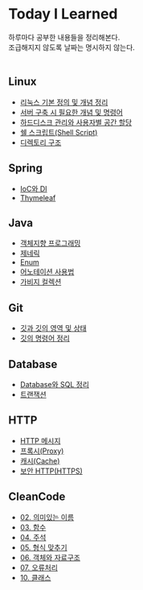 # Today I Learned
하루마다 공부한 내용들을 정리해본다.  
조급해지지 않도록 날짜는 명시하지 않는다.
<br/>
<br/>

## Linux
- [리눅스 기본 정의 및 개념 정리](https://github.com/RadiantK/TIL/blob/main/Liunx/Linux_definition.md)
- [서버 구축 시 필요한 개념 및 명령어](https://github.com/RadiantK/TIL/blob/main/Liunx/server_build_concept_command.md)
- [하드디스크 관리와 사용자별 공간 할당](https://github.com/RadiantK/TIL/blob/main/Liunx/HardDisk_Manage.md)
- [쉘 스크립트(Shell Script)](https://github.com/RadiantK/TIL/blob/main/Liunx/Shell_Script.md)
- [디렉토리 구조](https://github.com/RadiantK/TIL/blob/main/Liunx/Directory_Structure.md)


## Spring
- [IoC와 DI](https://github.com/RadiantK/TIL/blob/main/Spring/IoC_DI.md)
- [Thymeleaf](https://github.com/RadiantK/TIL/blob/main/Spring/Thymeleaf.md)


## Java
- [객체지향 프로그래밍](https://github.com/RadiantK/TIL/blob/main/Java/OOP.md)
- [제네릭](https://github.com/RadiantK/TIL/blob/main/Java/Generic.md)
- [Enum](https://github.com/RadiantK/TIL/blob/main/Java/Enum.md)
- [어노테이션 사용법](https://github.com/RadiantK/TIL/blob/main/Java/Annotation.md)
- [가비지 컬렉션](https://github.com/RadiantK/TIL/blob/main/Java/Garbage_Collection.md)


## Git
- [깃과 깃의 영역 및 상태](https://github.com/RadiantK/TIL/blob/main/Git/Git_State.md)
- [깃의 명령어 정리](https://github.com/RadiantK/TIL/blob/main/Git/Git_Command.md) 


## Database
- [Database와 SQL 정리](https://github.com/RadiantK/TIL/blob/main/Database/DB_and_SQL.md)
- [트랜잭션](https://github.com/RadiantK/TIL/blob/main/Database/Transaction.md)


## HTTP
- [HTTP 메시지](https://github.com/RadiantK/TIL/blob/main/HTTP/HTTP_Message.md)
- [프록시(Proxy)](https://github.com/RadiantK/TIL/blob/main/HTTP/Proxy.md)
- [캐시(Cache)](https://github.com/RadiantK/TIL/blob/main/HTTP/Cache.md)
- [보안 HTTP(HTTPS)](https://github.com/RadiantK/TIL/blob/main/HTTP/HTTPS.md)


## CleanCode
- [02. 의미있는 이름](https://github.com/RadiantK/TIL/blob/main/CleanCode/02_%EC%9D%98%EB%AF%B8%EC%9E%88%EB%8A%94%EC%9D%B4%EB%A6%84.md)
- [03. 함수](https://github.com/RadiantK/TIL/blob/main/CleanCode/03_%ED%95%A8%EC%88%98.md)
- [04. 주석](https://github.com/RadiantK/TIL/blob/main/CleanCode/04_%EC%A3%BC%EC%84%9D.md)
- [05. 형식 맞추기](https://github.com/RadiantK/TIL/blob/main/CleanCode/05_%ED%98%95%EC%8B%9D%EB%A7%9E%EC%B6%94%EA%B8%B0.md)
- [06. 객체와 자료구조](https://github.com/RadiantK/TIL/blob/main/CleanCode/06_%EA%B0%9D%EC%B2%B4%EC%99%80%EC%9E%90%EB%A3%8C%EA%B5%AC%EC%A1%B0.md)
- [07. 오류처리](https://github.com/RadiantK/TIL/blob/main/CleanCode/07_%EC%98%A4%EB%A5%98%EC%B2%98%EB%A6%AC.md)
- [10. 클래스](https://github.com/RadiantK/TIL/blob/main/CleanCode/10_%ED%81%B4%EB%9E%98%EC%8A%A4.md)

